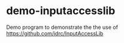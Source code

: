 demo-inputaccesslib
===================

Demo program to demonstrate the the use of https://github.com/idrc/InputAccessLib